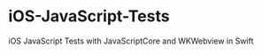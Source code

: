 iOS-JavaScript-Tests
====================

iOS JavaScript Tests with JavaScriptCore and WKWebview in Swift
